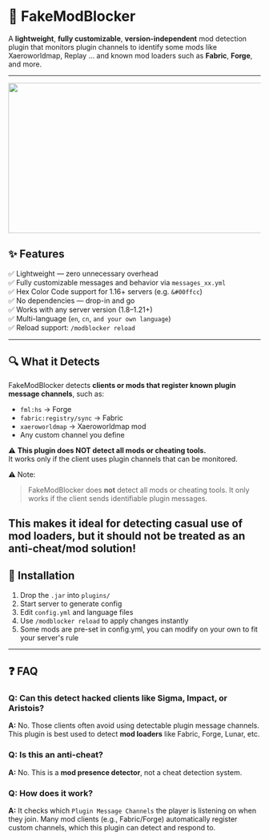 # 🧩 FakeModBlocker

A **lightweight**, **fully customizable**, **version-independent** mod detection plugin that monitors plugin channels to identify some mods like Xaeroworldmap, Replay ... and known mod loaders such as **Fabric**, **Forge**, and more.

---

<img src="https://files.catbox.moe/8j2rr5.png" width="728" height="300"  alt=""/>

## ✨ Features

✅ Lightweight — zero unnecessary overhead  
✅ Fully customizable messages and behavior via `messages_xx.yml`  
✅ Hex Color Code support for 1.16+ servers (e.g. `&#00ffcc`)  
✅ No dependencies — drop-in and go  
✅ Works with any server version (1.8–1.21+)  
✅ Multi-language (`en`, `cn`, `and your own language`)  
✅ Reload support: `/modblocker reload`

---

## 🔍 What it Detects

FakeModBlocker detects **clients or mods that register known plugin message channels**, such as:

- `fml:hs` → Forge
- `fabric:registry/sync` → Fabric
- `xaeroworldmap` → Xaeroworldmap mod
- Any custom channel you define

⚠️ **This plugin does NOT detect all mods or cheating tools.**  
It works only if the client uses plugin channels that can be monitored.

⚠️ Note:
> FakeModBlocker does **not** detect all mods or cheating tools. It only works if the client sends identifiable plugin messages.

This makes it ideal for detecting casual use of mod loaders, but it should **not be treated as an anti-cheat/mod solution!**
---

## 📂 Installation

1. Drop the `.jar` into `plugins/`
2. Start server to generate config
3. Edit `config.yml` and language files
4. Use `/modblocker reload` to apply changes instantly
5. Some mods are pre-set in config.yml, you can modify on your own to fit your server's rule

---

## ❓ FAQ

### Q: Can this detect hacked clients like Sigma, Impact, or Aristois?
**A:** No. Those clients often avoid using detectable plugin message channels. This plugin is best used to detect **mod loaders** like Fabric, Forge, Lunar, etc.

### Q: Is this an anti-cheat?
**A:** No. This is a **mod presence detector**, not a cheat detection system.

### Q: How does it work?
**A:** It checks which `Plugin Message Channels` the player is listening on when they join. Many mod clients (e.g., Fabric/Forge) automatically register custom channels, which this plugin can detect and respond to.
